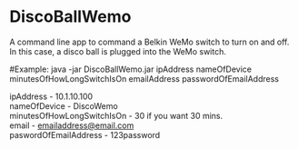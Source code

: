 # DiscoBallWemo
A command line app to command a Belkin WeMo switch to turn on and off. In this case, a disco ball is plugged into the WeMo switch. 

#Example:
java -jar DiscoBallWemo.jar ipAddress nameOfDevice minutesOfHowLongSwitchIsOn emailAddress passwordOfEmailAddress

ipAddress - 10.1.10.100  
nameOfDevice - DiscoWemo  
minutesOfHowLongSwitchIsOn - 30 if you want 30 mins.  
email - emailaddress@email.com  
paswordOfEmailAddress - 123password  
